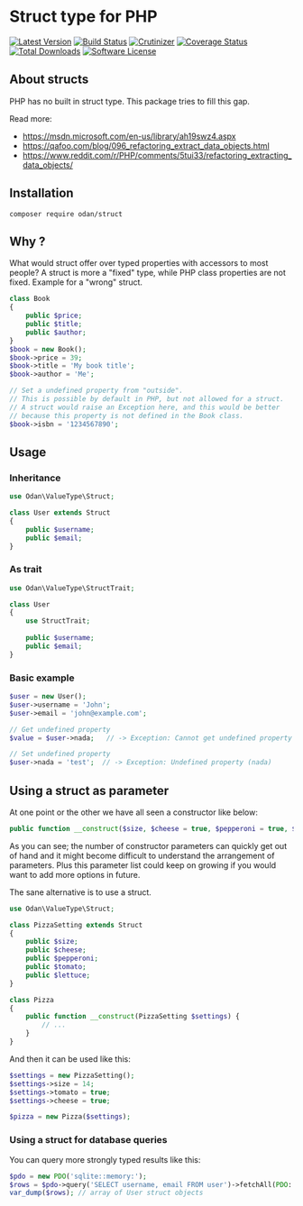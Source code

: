 # Struct type for PHP

[![Latest Version](https://img.shields.io/github/release/odan/struct.svg)](https://github.com/loadsys/odan/struct/releases)
[![Build Status](https://travis-ci.org/odan/struct.svg?branch=master)](https://travis-ci.org/odan/struct)
[![Crutinizer](https://img.shields.io/scrutinizer/g/odan/struct.svg)](https://scrutinizer-ci.com/g/odan/struct)
[![Coverage Status](https://scrutinizer-ci.com/g/odan/struct/badges/coverage.png?b=master)](https://scrutinizer-ci.com/g/odan/struct/code-structure)
[![Total Downloads](https://img.shields.io/packagist/dt/odan/struct.svg)](https://packagist.org/packages/odan/struct)
[![Software License](https://img.shields.io/badge/license-MIT-brightgreen.svg)](LICENSE.md)

## About structs

PHP has no built in struct type. This package tries to fill this gap.

Read more:
* https://msdn.microsoft.com/en-us/library/ah19swz4.aspx
* https://qafoo.com/blog/096_refactoring_extract_data_objects.html
* https://www.reddit.com/r/PHP/comments/5tui33/refactoring_extracting_data_objects/

## Installation

```
composer require odan/struct
```

## Why ?

What would struct offer over typed properties with accessors to most people?
A struct is more a "fixed" type, while PHP class properties are not fixed.
Example for a "wrong" struct.

```php
class Book
{
    public $price;
    public $title;
    public $author;
}
$book = new Book();
$book->price = 39;
$book->title = 'My book title';
$book->author = 'Me';

// Set a undefined property from "outside".
// This is possible by default in PHP, but not allowed for a struct.
// A struct would raise an Exception here, and this would be better
// because this property is not defined in the Book class.
$book->isbn = '1234567890';
```

## Usage

### Inheritance

```php
use Odan\ValueType\Struct;

class User extends Struct
{
    public $username;
    public $email;
}
```

### As trait

```php
use Odan\ValueType\StructTrait;

class User
{
    use StructTrait;
    
    public $username;
    public $email;
}
```

### Basic example

```php
$user = new User();
$user->username = 'John';
$user->email = 'john@example.com';

// Get undefined property
$value = $user->nada;   // -> Exception: Cannot get undefined property

// Set undefined property
$user->nada = 'test';  // -> Exception: Undefined property (nada)
```

## Using a struct as parameter

At one point or the other we have all seen a constructor like below:

```php
public function __construct($size, $cheese = true, $pepperoni = true, $tomato = false, $lettuce = true) { //... }
```
As you can see; the number of constructor parameters can quickly get out of hand and it might become difficult to understand the arrangement of parameters. Plus this parameter list could keep on growing if you would want to add more options in future. 

The sane alternative is to use a struct.

```php
use Odan\ValueType\Struct;

class PizzaSetting extends Struct
{
    public $size;
    public $cheese;
    public $pepperoni;
    public $tomato;
    public $lettuce;
}

class Pizza 
{
    public function __construct(PizzaSetting $settings) {
        // ...
    }
}
```

And then it can be used like this:

```php
$settings = new PizzaSetting();
$settings->size = 14;
$settings->tomato = true;
$settings->cheese = true;

$pizza = new Pizza($settings);
```

### Using a struct for database queries

You can query more strongly typed results like this:

```php
$pdo = new PDO('sqlite::memory:');
$rows = $pdo->query('SELECT username, email FROM user')->fetchAll(PDO::FETCH_CLASS, User::class);
var_dump($rows); // array of User struct objects
```
